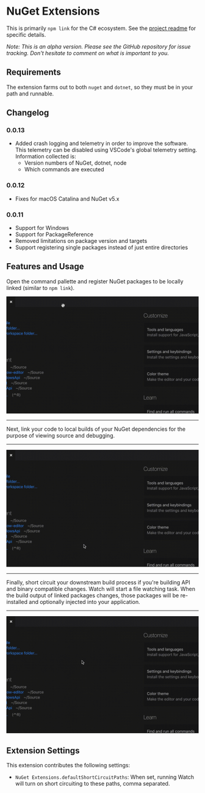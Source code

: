 # NuGet Extensions

This is primarily `npm link` for the C# ecosystem. See the [project readme](https://github.com/randymarsh77/nuget-extensions) for specific details.

_Note: This is an alpha version. Please see the GitHub repository for issue tracking. Don't hesitate to comment on what is important to you._

## Requirements

The extension farms out to both `nuget` and `dotnet`, so they must be in your path and runnable.

## Changelog

### 0.0.13

- Added crash logging and telemetry in order to improve the software. This telemetry can be disabled using VSCode's global telemetry setting. Information collected is:
  - Version numbers of NuGet, dotnet, node
  - Which commands are executed

### 0.0.12

- Fixes for macOS Catalina and NuGet v5.x

### 0.0.11

- Support for Windows
- Support for PackageReference
- Removed limitations on package version and targets
- Support registering single packages instead of just entire directories

## Features and Usage

Open the command pallette and register NuGet packages to be locally linked (similar to `npm link`).

![](https://raw.githubusercontent.com/randymarsh77/nuget-extensions/master/packages/vscode/images/RegisterPackages.gif)

<hr>

Next, link your code to local builds of your NuGet dependencies for the purpose of viewing source and debugging.

<hr>

![](https://raw.githubusercontent.com/randymarsh77/nuget-extensions/master/packages/vscode/images/LinkProjects.gif)

<hr>

Finally, short circuit your downstream build process if you're building API and binary compatible changes. Watch will start a file watching task. When the build output of linked packages changes, those packages will be re-installed and optionally injected into your application.

<hr>

![](https://raw.githubusercontent.com/randymarsh77/nuget-extensions/master/packages/vscode/images/WatchLinks.gif)

## Extension Settings

This extension contributes the following settings:

- `NuGet Extensions.defaultShortCircuitPaths`: When set, running Watch will turn on short circuiting to these paths, comma separated.
